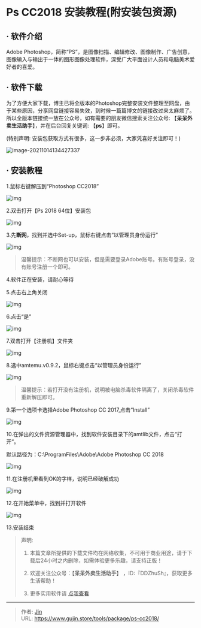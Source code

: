 # Ps CC2018 安装教程(附安装包资源)


## · 软件介绍
Adobe Photoshop，简称“PS”，是图像扫描、编辑修改、图像制作、广告创意，图像输入与输出于一体的图形图像处理软件，深受广大平面设计人员和电脑美术爱好者的喜爱。

## · 软件下载
为了方便大家下载，博主已将全版本的Photoshop完整安装文件整理至网盘，由于某些原因，分享网盘链接容易失效，到时候一篇篇博文的链接改过来太麻烦了。所以全版本链接统一放在公众号，如有需要的朋友微信搜索关注公众号: 【**呆呆外卖生活助手**】，并在后台回复关键词: 【**ps**】即可。

(特别声明: 安装包获取方式有很多，这一步非必须，大家凭喜好关注即可！)

![image-20211014134427337](https://img.gujin.store/img/image-20211014134427337.png)

## · 安装教程

1.鼠标右键解压到“Photoshop CC2018”

![img](https://img.gujin.store/img/v2-fd8511abe462893ef1ee5a7ce23f8153_720w.png)

2.双击打开【Ps 2018 64位】安装包

![img](https://img.gujin.store/img/v2-84b16dc5659ae226b4933beca308e8b8_720w.png)

3.先**断网**，找到并选中Set-up，鼠标右键点击“以管理员身份运行”

![img](https://img.gujin.store/img/v2-b0e0e3f34421cec5d8924041a0b16242_720w.png)



> 温馨提示：不断网也可以安装，但是需要登录Adobe账号。有账号登录，没有账号注册一个即可。

4.软件正在安装，请耐心等待

5.点击右上角关闭

![img](https://img.gujin.store/img/v2-fb277b6989f30ce783e2df725c440e89_720w.png)

6.点击“是”

![img](https://img.gujin.store/img/v2-ce7159a16a81ac635f67498cef8f0157_720w.png)

7.双击打开【注册机】文件夹

![img](https://img.gujin.store/img/v2-ffeb0f4c109a2f2a65373c655a9dfb29_720w.png)

8.选中amtemu.v0.9.2，鼠标右键点击“以管理员身份运行”

![img](https://img.gujin.store/img/v2-fcad039845e180fd1da930e211239113_720w.png)

> 温馨提示：若打开没有注册机，说明被电脑杀毒软件隔离了，关闭杀毒软件重新解压即可。

9.第一个选项卡选择Adobe Photoshop CC 2017,点击“Install”

![img](https://img.gujin.store/img/v2-6d731cc8892f88476ca4348e9e90480a_720w.png)

10.在弹出的文件资源管理器中，找到软件安装目录下的amtlib文件，点击“打开”。

默认路径为：C:\ProgramFiles\Adobe\Adobe Photoshop CC 2018

![img](https://img.gujin.store/img/v2-aa007a087bf3681f4126a61e9d9cd393_720w.png)

11.在注册机里看到OK的字样，说明已经破解成功

![img](https://img.gujin.store/img/v2-915639e437117e3dd77071b8edf96d93_720w.png)

12.在开始菜单中，找到并打开软件

![img](https://img.gujin.store/img/v2-13bcd2db51ee491340996651b287b25b_720w.png)



13.安装结束




> 声明: 
>
> 1. 本篇文章所提供的下载文件均在网络收集，不可用于商业用途，请于下载后24小时之内删除，如需体验更多乐趣，请支持正版！
>
> 2. 欢迎关注公众号：【**呆呆外卖生活助手**】 ，ID:『DDZhuSh』，获取更多生活帮助！
>
> 3. 更多实用软件请  [点我查看](/tools)


---

> 作者: [Jin](https://img.gujin.store/img/favicon.ico)  
> URL: https://www.gujin.store/tools/package/ps-cc2018/  

